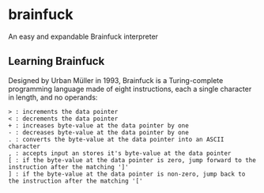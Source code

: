 # brainfuck

An easy and expandable Brainfuck interpreter

## Learning Brainfuck

Designed by Urban Müller in 1993, Brainfuck is a Turing-complete programming language made of eight instructions, each a single character in length, and no operands:

    > : increments the data pointer
    < : decrements the data pointer
    + : increases byte-value at the data pointer by one
    - : decreases byte-value at the data pointer by one
    . : converts the byte-value at the data pointer into an ASCII character
    , : accepts input an stores it's byte-value at the data pointer
    [ : if the byte-value at the data pointer is zero, jump forward to the instruction after the matching ']'
    ] : if the byte-value at the data pointer is non-zero, jump back to the instruction after the matching '['
